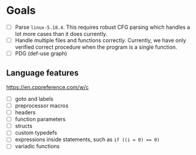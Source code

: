 # Goals

* [ ] Parse `linux-5.18.4`. This requires robust CFG parsing which handles a lot more cases than it does currently.
* [ ] Handle multiple files and functions correctly. Currently, we have only verified correct procedure when the program is a single function.
* [ ] PDG (def-use graph)

## Language features

https://en.cppreference.com/w/c

* [ ] goto and labels
* [ ] preprocessor macros
* [ ] headers
* [ ] function parameters
* [ ] structs
* [ ] custom typedefs
* [ ] expressions inside statements, such as `if ((i = 0) == 0)`
* [ ] variadic functions
